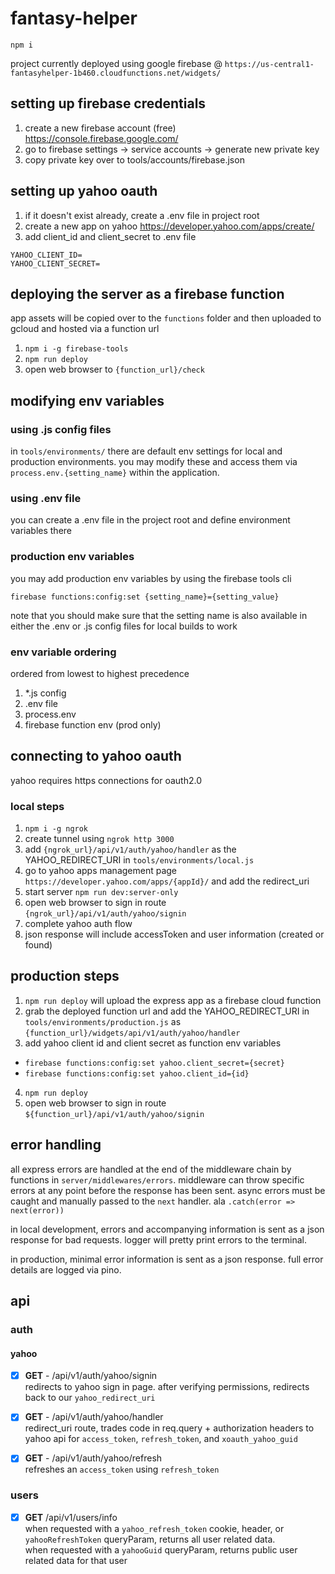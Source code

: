 # fantasy-helper #

`npm i`

project currently deployed using google firebase @ `https://us-central1-fantasyhelper-1b460.cloudfunctions.net/widgets/`

## setting up firebase credentials

1. create a new firebase account (free) https://console.firebase.google.com/
2. go to firebase settings -> service accounts -> generate new private key
3. copy private key over to tools/accounts/firebase.json

## setting up yahoo oauth

1. if it doesn't exist already, create a .env file in project root
2. create a new app on yahoo https://developer.yahoo.com/apps/create/
3. add client_id and client_secret to .env file

```
YAHOO_CLIENT_ID=
YAHOO_CLIENT_SECRET=
```

## deploying the server as a firebase function

app assets will be copied over to the `functions` folder and then uploaded to gcloud and hosted via a function url

1. `npm i -g firebase-tools`
2. `npm run deploy`
3. open web browser to `{function_url}/check`

## modifying env variables

### using .js config files

in `tools/environments/` there are default env settings for local and production environments. you may modify these and access them via `process.env.{setting_name}` within the application.

### using .env file

you can create a .env file in the project root and define environment variables there

### production env variables

you may add production env variables by using the firebase tools cli

`firebase functions:config:set {setting_name}={setting_value}`

note that you should make sure that the setting name is also available in either the .env or .js config files for local builds to work

### env variable ordering

ordered from lowest to highest precedence

1. *.js config
2. .env file
3. process.env
4. firebase function env (prod only)

## connecting to yahoo oauth

yahoo requires https connections for oauth2.0

### local steps

1. `npm i -g ngrok`
2. create tunnel using `ngrok http 3000`
3. add `{ngrok_url}/api/v1/auth/yahoo/handler` as the YAHOO_REDIRECT_URI in `tools/environments/local.js`
4. go to yahoo apps management page `https://developer.yahoo.com/apps/{appId}/` and add the redirect_uri
5. start server `npm run dev:server-only`
6. open web browser to sign in route `{ngrok_url}/api/v1/auth/yahoo/signin`
7. complete yahoo auth flow
8. json response will include accessToken and user information (created or found)

## production steps

1. `npm run deploy` will upload the express app as a firebase cloud function
2. grab the deployed function url and add the YAHOO_REDIRECT_URI in `tools/environments/production.js` as `{function_url}/widgets/api/v1/auth/yahoo/handler`
3. add yahoo client id and client secret as function env variables
  - `firebase functions:config:set yahoo.client_secret={secret}`
  - `firebase functions:config:set yahoo.client_id={id}`
4. `npm run deploy`
5. open web browser to sign in route `${function_url}/api/v1/auth/yahoo/signin`

## error handling

all express errors are handled at the end of the middleware chain by functions in `server/middlewares/errors`. middleware can throw specific errors at any point before the response has been sent. async errors must be caught and manually passed to the `next` handler. ala `.catch(error => next(error))`

in local development, errors and accompanying information is sent as a json response for bad requests. logger will pretty print errors to the terminal.

in production, minimal error information is sent as a json response. full error details are logged via pino.

## api

### auth

#### yahoo

- [x] **GET** - /api/v1/auth/yahoo/signin  
redirects to yahoo sign in page. after verifying permissions, redirects back to our `yahoo_redirect_uri`

- [x] **GET** - /api/v1/auth/yahoo/handler  
redirect_uri route, trades code in req.query + authorization headers to yahoo api for `access_token`, `refresh_token`, and `xoauth_yahoo_guid`

- [x] **GET** - /api/v1/auth/yahoo/refresh  
refreshes an `access_token` using `refresh_token`

### users

- [x] **GET** /api/v1/users/info  
when requested with a `yahoo_refresh_token` cookie, header, or `yahooRefreshToken` queryParam, returns all user related data.  
when requested with a `yahooGuid` queryParam, returns public user related data for that user